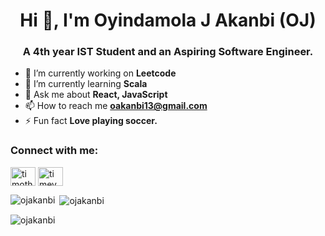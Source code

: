 

<h1 align="center">Hi 👋, I'm Oyindamola J Akanbi (OJ)</h1>
<h3 align="center">A 4th year IST Student and an Aspiring Software Engineer.</h3>

- 🔭 I’m currently working on **Leetcode**
- 🌱 I’m currently learning **Scala**
- 💬 Ask me about **React, JavaScript**
- 📫 How to reach me **oakanbi13@gmail.com**
- ⚡ Fun fact **Love playing soccer.**

<h3 align="left">Connect with me:</h3>
<p align="left">
<a href="https://linkedin.com/in/ojakanbi" target="blank"><img align="center" src="https://raw.githubusercontent.com/rahuldkjain/github-profile-readme-generator/master/src/images/icons/Social/linked-in-alt.svg" alt="timothy-alexander-b320a7242" height="30" width="40" /></a>
<a href="https://ojakanbi-ojakanbi.vercel.app/" target="blank"><img align="center" src="https://raw.githubusercontent.com/rahuldkjain/github-profile-readme-generator/master/src/images/icons/Social/github.svg" alt="timey47" height="30" width="40" /></a>
</p>


<p><img align="left" src="https://github-readme-stats.vercel.app/api/top-langs?username=ojakanbi&show_icons=true&locale=en&layout=compact" alt="ojakanbi" /></p>

<p>&nbsp;<img align="center" src="https://github-readme-stats.vercel.app/api?username=ojakanbi&show_icons=true&locale=en" alt="ojakanbi" /></p>

<p><img align="center" src="https://github-readme-streak-stats.herokuapp.com/?user=ojakanbi&" alt="ojakanbi" /></p>
